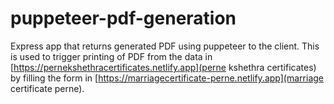# puppeteer-pdf-generation
Express app that returns generated PDF using puppeteer to the client. This is used to trigger printing of PDF from the data in [https://pernekshethracertificates.netlify.app](perne kshethra certificates) by filling the form in [https://marriagecertificate-perne.netlify.app](marriage certificate perne).

